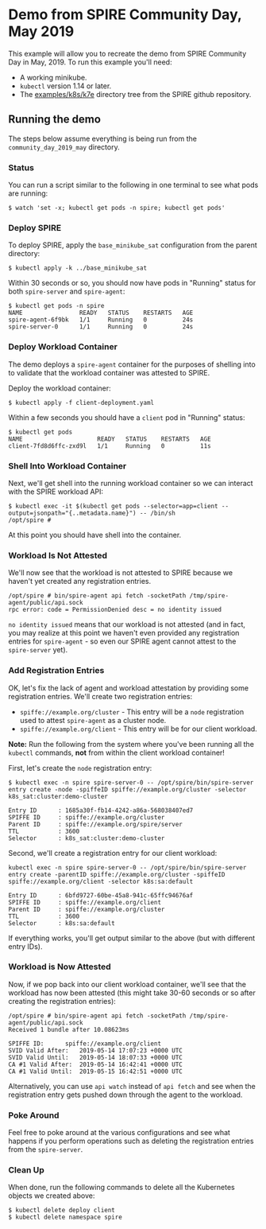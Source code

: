 # Demo from SPIRE Community Day, May 2019

This example will allow you to recreate the demo from SPIRE Community Day in
May, 2019. To run this example you'll need:

+ A working minikube.
+ `kubectl` version 1.14 or later.
+ The [examples/k8s/k7e](/examples/k8s/k7e) directory tree from the SPIRE github
  repository.

## Running the demo

The steps below assume everything is being run from the `community_day_2019_may`
directory.

### Status

You can run a script similar to the following in one terminal to see what pods
are running:

```
$ watch 'set -x; kubectl get pods -n spire; kubectl get pods'
```

### Deploy SPIRE

To deploy SPIRE, apply the `base_minikube_sat` configuration from the parent
directory:

```
$ kubectl apply -k ../base_minikube_sat
```

Within 30 seconds or so, you should now have pods in "Running" status for both
`spire-server` and `spire-agent`:

```
$ kubectl get pods -n spire
NAME                READY   STATUS    RESTARTS   AGE
spire-agent-6f9bk   1/1     Running   0          24s
spire-server-0      1/1     Running   0          24s
```

### Deploy Workload Container

The demo deploys a `spire-agent` container for the purposes of shelling into to
validate that the workload container was attested to SPIRE.

Deploy the workload container:

```
$ kubectl apply -f client-deployment.yaml
```

Within a few seconds you should have a `client` pod in "Running" status:

```
$ kubectl get pods
NAME                     READY   STATUS    RESTARTS   AGE
client-7fd8d6ffc-zxd9l   1/1     Running   0          11s
```

### Shell Into Workload Container

Next, we'll get shell into the running workload container so we can interact
with the SPIRE workload API:

```
$ kubectl exec -it $(kubectl get pods --selector=app=client --output=jsonpath="{..metadata.name}") -- /bin/sh
/opt/spire # 
```

At this point you should have shell into the container.

### Workload Is Not Attested

We'll now see that the workload is not attested to SPIRE because we haven't
yet created any registration entries.

```
/opt/spire # bin/spire-agent api fetch -socketPath /tmp/spire-agent/public/api.sock
rpc error: code = PermissionDenied desc = no identity issued
```

`no identity issued` means that our workload is not attested (and in fact, you
may realize at this point we haven't even provided any registration entries
for `spire-agent` - so even our SPIRE agent cannot attest to the `spire-server`
yet).

### Add Registration Entries

OK, let's fix the lack of agent and workload attestation by providing some
registration entries. We'll create two registration entries:

+ `spiffe://example.org/cluster` - This entry will be a `node` registration
  used to attest `spire-agent` as a cluster node.
+ `spiffe://example.org/client` - This entry will be for our client workload.

**Note:** Run the following from the system where you've been running all the
`kubectl` commands, **not** from within the client workload container!

First, let's create the `node` registration entry:

```
$ kubectl exec -n spire spire-server-0 -- /opt/spire/bin/spire-server entry create -node -spiffeID spiffe://example.org/cluster -selector k8s_sat:cluster:demo-cluster

Entry ID      : 1685a30f-fb14-4242-a86a-568038407ed7
SPIFFE ID     : spiffe://example.org/cluster
Parent ID     : spiffe://example.org/spire/server
TTL           : 3600
Selector      : k8s_sat:cluster:demo-cluster
```

Second, we'll create a registration entry for our client workload:
```
kubectl exec -n spire spire-server-0 -- /opt/spire/bin/spire-server entry create -parentID spiffe://example.org/cluster -spiffeID spiffe://example.org/client -selector k8s:sa:default

Entry ID      : 6bfd9727-60be-45a8-941c-65ffc94676af
SPIFFE ID     : spiffe://example.org/client
Parent ID     : spiffe://example.org/cluster
TTL           : 3600
Selector      : k8s:sa:default
```

If everything works, you'll get output similar to the above (but with different
entry IDs).

### Workload is Now Attested

Now, if we pop back into our client workload container, we'll see that the
workload has now been attested (this might take 30-60 seconds or so after
creating the registration entries):

```
/opt/spire # bin/spire-agent api fetch -socketPath /tmp/spire-agent/public/api.sock
Received 1 bundle after 10.08623ms

SPIFFE ID:		spiffe://example.org/client
SVID Valid After:	2019-05-14 17:07:23 +0000 UTC
SVID Valid Until:	2019-05-14 18:07:33 +0000 UTC
CA #1 Valid After:	2019-05-14 16:42:41 +0000 UTC
CA #1 Valid Until:	2019-05-15 16:42:51 +0000 UTC
```

Alternatively, you can use `api watch` instead of `api fetch` and see when the
registration entry gets pushed down through the agent to the workload.

### Poke Around

Feel free to poke around at the various configurations and see what happens
if you perform operations such as deleting the registration entries from the
`spire-server`.

### Clean Up

When done, run the following commands to delete all the Kubernetes objects we
created above:

```
$ kubectl delete deploy client
$ kubectl delete namespace spire
```


